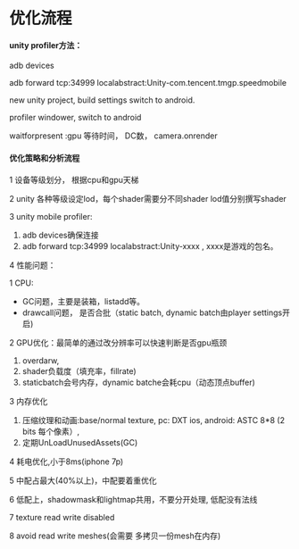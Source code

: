 # 优化流程

#### unity profiler方法：

adb devices

adb forward tcp:34999 localabstract:Unity-com.tencent.tmgp.speedmobile

new unity project, build settings switch to android.

profiler windower, switch to android

waitforpresent :gpu 等待时间， DC数， camera.onrender

#### 优化策略和分析流程

1 设备等级划分， 根据cpu和gpu天梯

2 unity 各种等级设定lod，每个shader需要分不同shader lod值分别撰写shader

3 unity mobile profiler: 

1. adb devices确保连接
2. adb forward tcp:34999 localabstract:Unity-xxxx , xxxx是游戏的包名。

4 性能问题：

1 CPU: 

* GC问题，主要是装箱，listadd等。
* drawcall问题， 是否合批（static batch, dynamic batch由player settings开启\)

2 GPU优化：最简单的通过改分辨率可以快速判断是否gpu瓶颈

1.  overdarw,
2.  shader负载度（填充率，fillrate\)
3.  staticbatch会号内存，dynamic batche会耗cpu（动态顶点buffer\)

3 内存优化

1. 压缩纹理和动画:base/normal texture, pc: DXT ios, android: ASTC 8\*8 \(2 bits 每个像素）, 
2. 定期UnLoadUnusedAssets\(GC\)





4 耗电优化,小于8ms\(iphone 7p\)

5 中配占最大\(40%以上\)，中配要着重优化

6 低配上，shadowmask和lightmap共用，不要分开处理, 低配没有法线

7 texture read write disabled

8 avoid read write meshes\(会需要 多拷贝一份mesh在内存\)



